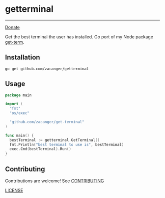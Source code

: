 # getterminal

--------

[Donate](https://ko-fi.com/zacanger)

Get the best terminal the user has installed. Go port of my Node package
[get-term](https://npm.im/get-term).

## Installation

`go get github.com/zacanger/getterminal`

## Usage

```go
package main

import (
  "fmt"
  "os/exec"

  "github.com/zacanger/get-terminal"
)

func main() {
  bestTerminal := getterminal.GetTerminal()
  fmt.Println("best terminal to use is", bestTerminal)
  exec.Cmd(bestTerminal).Run()
}
```

## Contributing

Contributions are welcome! See [CONTRIBUTING](/.github/CONTRIBUTING.md)

[LICENSE](./LICENSE.md)
